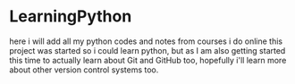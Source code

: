 # LearningPython
here i will add all my python codes and notes from courses i do online
this project was started so i could learn python, but as I am also getting started this time to actually learn about Git and GitHub too, hopefully i'll learn more about other version control systems too.
